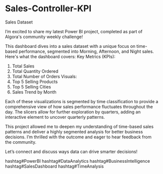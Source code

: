 # Sales-Controller-KPI
Sales Dataset

I’m excited to share my latest Power BI project, completed as part of Algora's community weekly challenge! 

This dashboard dives into a sales dataset with a unique focus on time-based performance, segmented into Morning, Afternoon, and Night sales. 
Here's what the dashboard covers:
Key Metrics (KPIs):
1. Total Sales
2. Total Quantity Ordered
3. Total Number of Orders
Visuals:
1. Top 5 Selling Products
2. Top 5 Selling Cities
3. Sales Trend by Month

Each of these visualizations is segmented by time classification to provide a comprehensive view of how sales performance fluctuates throughout the day. The slicers allow for further exploration by quarters, adding an interactive element to uncover quarterly patterns.

This project allowed me to deepen my understanding of time-based sales patterns and deliver a highly segmented analysis for better business decisions. I’m thrilled with the outcome and eager to hear feedback from the community. 

Let’s connect and discuss ways data can drive smarter decisions! 


hashtag#PowerBI hashtag#DataAnalytics hashtag#BusinessIntelligence hashtag#SalesDashboard hashtag#TimeAnalysis
